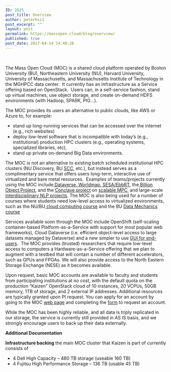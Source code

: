 ```yaml
---
ID: 2625
post_title: Overview
author: peterhsi1
post_excerpt: ""
layout: post
permalink: https://massopen.cloud/blog/overview/
published: true
post_date: 2017-04-14 14:40:28
---
```

&nbsp;

<span style="font-weight: 400">The Mass Open Cloud (MOC) is a shared cloud platform operated by Boston University (BU), Northeastern University (NU), Harvard University, University of Massachusetts, and Massachusetts Institute of Technology in the MGHPCC data center.  It currently has an Infrastructure as a Service offering based on OpenStack.  Users can, in a self-service fashion, stand up virtual machines, use object storage, and create on-demand HDFS environments (with Hadoop, SPARK, PIG…).  </span>

<span style="font-weight: 400">The MOC provides its users an alternative to public clouds, like AWS or Azure to, for example:</span>
<ul>
 	<li style="font-weight: 400"><span style="font-weight: 400">stand up long-running services that can be accessed over the internet (e.g., rich websites)</span></li>
 	<li style="font-weight: 400"><span style="font-weight: 400">deploy low-level software that is incompatible with today’s (e.g., institutional) production HPC clusters (e.g., operating systems, specialized libraries, etc), </span></li>
 	<li style="font-weight: 400"><span style="font-weight: 400">stand up private on-demand Big Data environments.  </span></li>
</ul>
<span style="font-weight: 400">The MOC is not an alternative to existing batch scheduled institutional HPC clusters (NU Discovery, BU </span><a href="https://www.bu.edu/tech/support/research/computing-resources/scc/"><span style="font-weight: 400">SCC</span></a><span style="font-weight: 400">, etc.), but instead serves as a complimentary service that offers users long-term, interactive use of virtualized and bare metal resources.  Examples of teams/projects currently using the MOC include</span><a href="http://dataverse.org/"> <span style="font-weight: 400">Dataverse</span></a><span style="font-weight: 400">,</span><a href="http://worldmap.harvard.edu/"> <span style="font-weight: 400">Worldmap</span></a><span style="font-weight: 400">,</span><a href="http://sesa.github.io/"> <span style="font-weight: 400">SESA/EbbRT</span></a><span style="font-weight: 400">, the</span><a href="http://www.gis.harvard.edu/publications/building-open-source-real-time-billion-object-spatio-temporal-search-plaform"> <span style="font-weight: 400">Billion Object Project</span></a><span style="font-weight: 400">,</span> <span style="font-weight: 400">a</span><span style="font-weight: 400">n</span><span style="font-weight: 400">d</span> <span style="font-weight: 400">t</span><span style="font-weight: 400">h</span><span style="font-weight: 400">e</span> <a href="http://eprint.iacr.org/2016/883.pdf"><span style="font-weight: 400">Conclave project</span></a> <span style="font-weight: 400">o</span><span style="font-weight: 400">n</span> <a href="http://multiparty.org/"><span style="font-weight: 400">scalable MPC</span></a><a href="http://www.gis.harvard.edu/publications/building-open-source-real-time-billion-object-spatio-temporal-search-plaform"><span style="font-weight: 400">,</span></a> <span style="font-weight: 400">a</span><span style="font-weight: 400">n</span><span style="font-weight: 400">d</span> <span style="font-weight: 400">l</span><span style="font-weight: 400">a</span><span style="font-weight: 400">r</span><span style="font-weight: 400">g</span><span style="font-weight: 400">e</span><span style="font-weight: 400">-</span><span style="font-weight: 400">s</span><span style="font-weight: 400">c</span><span style="font-weight: 400">a</span><span style="font-weight: 400">l</span><span style="font-weight: 400">e</span> <a href="https://www.bu.edu/today/2016/sail-software-application-innovation-lab/"><span style="font-weight: 400">interdisciplinary NLP projects</span></a><span style="font-weight: 400">. The MOC is also being used for a number of courses where students need low-level access to virtualized environments, such as the NU/BU</span><a href="http://okrieg.github.io/EC500/index-spring-2017.html"> <span style="font-weight: 400">cloud computing course</span></a><span style="font-weight: 400"> and the BU </span><a href="http://datamechanics.org/"><span style="font-weight: 400">Data Mechanics course</span></a>

<span style="font-weight: 400">Services available soon through the MOC include OpenShift (self-scaling container-based Platform-as-a-Service with support for most popular web frameworks), Cloud Dataverse (i.e. efficient object-level access to large datasets managed by Dataverse) and a new simpler to use </span><a href="https://massopen.cloud/blog/moc-marketplace/"><span style="font-weight: 400">GUI for end-users</span></a><span style="font-weight: 400">.  The MOC provides (trusted) researchers that require low-level access to computers a Hardware-as-a-Service offering that we plan to augment with a testbed that will contain a number of different accelerators, such as GPUs and FPGAs. We will also provide access to the North Eastern Storage Exchange (NESE) as it becomes available. </span>

<span style="font-weight: 400">Upon request, basic MOC accounts are available to faculty and students from participating institutions at no cost, with the default quota on the production “Kaizen” OpenStack cloud of 10 instances, 20 VCPUs, 50GB memory, 1TB of storage, and 2 external IP addresses. Additional resources are typically granted upon PI request. You can apply for an account by going to the MOC </span><a href="https://massopen.cloud"><span style="font-weight: 400">web page</span></a><span style="font-weight: 400"> and completing the </span><a href="https://massopen.cloud/blog/user-account-request-form/"><span style="font-weight: 400">form</span></a><span style="font-weight: 400"> to request an account.</span>

While the MOC has been highly reliable, and all data is triply replicated in our storage, the service is currently still provided in AS IS basis, and we strongly encourage users to back up their data externally.

<b>Additional Documentation</b>

<b>Infrastructure backing </b><span style="font-weight: 400">the main MOC cluster that Kaizen is part of currently consists of</span>
<ul>
 	<li style="font-weight: 400">4 Dell High Capacity – 480 TB storage (useable 160 TB)</li>
 	<li style="font-weight: 400">4 Fujitsu High Performance Storage – 136 TB (usable 45 TB)</li>
</ul>
&nbsp;
